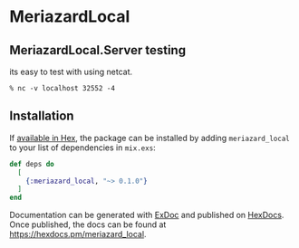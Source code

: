 # MeriazardLocal

## MeriazardLocal.Server testing

its easy to test with using netcat.

```
% nc -v localhost 32552 -4
```

## Installation

If [available in Hex](https://hex.pm/docs/publish), the package can be installed
by adding `meriazard_local` to your list of dependencies in `mix.exs`:

```elixir
def deps do
  [
    {:meriazard_local, "~> 0.1.0"}
  ]
end
```

Documentation can be generated with [ExDoc](https://github.com/elixir-lang/ex_doc)
and published on [HexDocs](https://hexdocs.pm). Once published, the docs can
be found at <https://hexdocs.pm/meriazard_local>.


